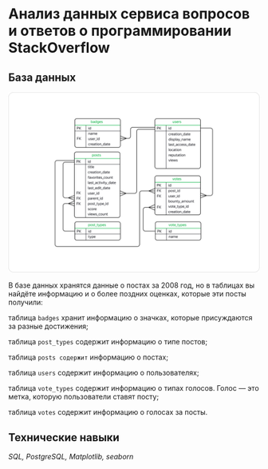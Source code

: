 # Анализ данных сервиса вопросов и ответов о программировании StackOverflow 

## База данных
![bd](https://github.com/vvbrus/ya_praktikum_da/blob/509bde1ac20b2fc3db526807fd1ecf08aca0a648/10_advanced_SQL/sql_advanced_data.png)

В базе данных хранятся данные о постах за 2008 год, но в таблицах вы найдёте информацию и о более поздних оценках, которые эти посты получили:

таблица `badges` хранит информацию о значках, которые присуждаются за разные достижения;

таблица `post_types` содержит информацию о типе постов;

таблица `posts содержит` информацию о постах;

таблица `users` содержит информацию о пользователях;

таблица `vote_types` содержит информацию о типах голосов. Голос — это метка, которую пользователи ставят посту;

таблица `votes` содержит информацию о голосах за посты.

## Технические навыки

*SQL, PostgreSQL, Matplotlib, seaborn*
